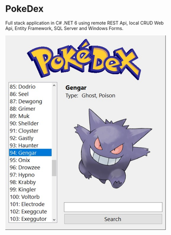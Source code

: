 # PokeDex

Full stack application in C# .NET 6 using remote REST Api, local CRUD Web Api, Entity Framework, SQL Server and Windows Forms.

![pokedex screenshot](Pokedex/Resources/pokedex_screen.jpg)
